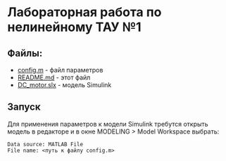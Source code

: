 # Лабораторная работа по нелинейному ТАУ №1

## Файлы:
* [config.m](./config.m) - файл параметров
* [README.md](./README.md) - этот файл
* [DC_motor.slx](./DC_motor.slx) - модель Simulink

## Запуск
Для применения параметров к модели Simulink требутся открыть модель в редакторе и в окне MODELING > Model Workspace выбрать:
```
Data source: MATLAB File
File name: <путь к файлу config.m>
```
